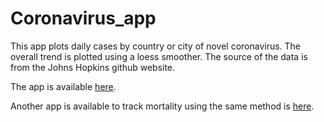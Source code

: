 # Coronavirus_app

This app plots daily cases by country or city of novel coronavirus. The overall trend is plotted using a loess smoother. The source of the data is from the Johns Hopkins github website.

The app is available [here](https://sithor.shinyapps.io/coronavirus/).

Another app is available to track mortality using the same method is [here](https://sithor.shinyapps.io/coronavirus_mortality/).
